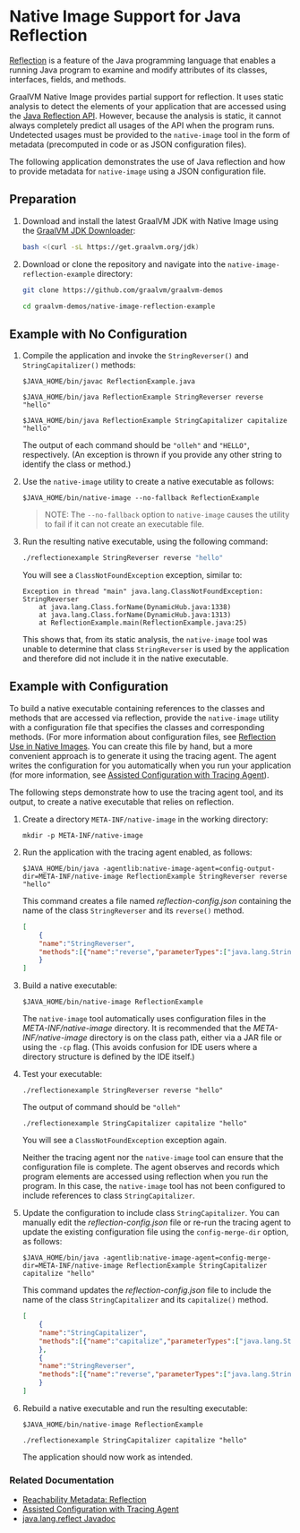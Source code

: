# Native Image Support for Java Reflection
<!-- # Building a Native Executable with Java Reflection -->

[Reflection](https://docs.oracle.com/en/java/javase/17/docs/api/java.base/java/lang/reflect/package-summary.html) is a feature of the Java programming language that enables a running Java program to examine and modify attributes of its classes, interfaces, fields, and methods.

GraalVM Native Image provides partial support for reflection. It uses static analysis to detect the elements of your application that are accessed using the [Java Reflection API](https://docs.oracle.com/en/java/javase/17/docs/api/java.base/java/lang/reflect/package-summary.html). However, because the analysis is static, it cannot always completely predict all usages of the API when the program runs. Undetected usages must be provided to the `native-image` tool in the form of metadata (precomputed in code or as JSON configuration files).

The following application demonstrates the use of Java reflection and how to provide metadata for `native-image` using a JSON configuration file.

## Preparation

1. Download and install the latest GraalVM JDK with Native Image using the [GraalVM JDK Downloader](https://github.com/graalvm/graalvm-jdk-downloader):
    ```bash
    bash <(curl -sL https://get.graalvm.org/jdk)
    ```

2. Download or clone the repository and navigate into the `native-image-reflection-example` directory:
    ```bash
    git clone https://github.com/graalvm/graalvm-demos
    ```
    ```bash
    cd graalvm-demos/native-image-reflection-example
    ```

## Example with No Configuration

1. Compile the application and invoke the `StringReverser()` and `StringCapitalizer()` methods:
    ```shell
    $JAVA_HOME/bin/javac ReflectionExample.java
    ```
    ```shell
    $JAVA_HOME/bin/java ReflectionExample StringReverser reverse "hello"
    ```
    ```shell
    $JAVA_HOME/bin/java ReflectionExample StringCapitalizer capitalize "hello"
    ```

    The output of each command should be `"olleh"` and `"HELLO"`, respectively. (An exception is thrown if you provide any other string to identify the class or method.)
    
2. Use the `native-image` utility to create a native executable as follows:
    ```shell
    $JAVA_HOME/bin/native-image --no-fallback ReflectionExample
    ```
    > NOTE: The `--no-fallback` option to `native-image` causes the utility to fail if it can not create an executable file.

3. Run the resulting native executable, using the following command:
    ```bash
    ./reflectionexample StringReverser reverse "hello"
    ```
    You will see a `ClassNotFoundException` exception, similar to:
    ```shell
    Exception in thread "main" java.lang.ClassNotFoundException: StringReverser
        at java.lang.Class.forName(DynamicHub.java:1338)
        at java.lang.Class.forName(DynamicHub.java:1313)
        at ReflectionExample.main(ReflectionExample.java:25)
    ```

    This shows that, from its static analysis, the `native-image` tool was unable to determine that class `StringReverser` is used by the application and therefore did not include it in the native executable. 

## Example with Configuration

To build a native executable containing references to the classes and methods that are accessed via reflection, provide the `native-image` utility with a configuration file that specifies the classes and corresponding methods. (For more information about configuration files, see [Reflection Use in Native Images](https://www.graalvm.org/latest/reference-manual/native-image/dynamic-features/Reflection/). You can create this file by hand, but a more convenient approach is to generate it using the tracing agent. The agent writes the configuration for you automatically when you run your application (for more information, see [Assisted Configuration with Tracing Agent](https://www.graalvm.org/latest/reference-manual/native-image/metadata/AutomaticMetadataCollection/#tracing-agent)). 

The following steps demonstrate how to use the tracing agent tool, and its output, to create a native executable that relies on reflection.

1. Create a directory `META-INF/native-image` in the working directory:
    ```shell
    mkdir -p META-INF/native-image
    ```

2. Run the application with the tracing agent enabled, as follows:
    ```shell
    $JAVA_HOME/bin/java -agentlib:native-image-agent=config-output-dir=META-INF/native-image ReflectionExample StringReverser reverse "hello"
    ```
    This command creates a file named _reflection-config.json_ containing the name of the class `StringReverser` and its `reverse()` method.
    ```json
    [
        {
        "name":"StringReverser",
        "methods":[{"name":"reverse","parameterTypes":["java.lang.String"] }]
        }
    ]
    ```

3. Build a native executable:
    ```shell
    $JAVA_HOME/bin/native-image ReflectionExample
    ```
    
    The `native-image` tool automatically uses configuration files in the _META-INF/native-image_ directory.
    It is recommended that the _META-INF/native-image_ directory is on the class path, either via a JAR file or using the `-cp` flag. (This avoids confusion for IDE users where a directory structure is defined by the IDE itself.)

4. Test your executable:
    ```shell
    ./reflectionexample StringReverser reverse "hello"
    ```
    The output of command should be `"olleh"` 
   
    ```shell
    ./reflectionexample StringCapitalizer capitalize "hello"
    ```

    You will see a `ClassNotFoundException` exception again.

    Neither the tracing agent nor the `native-image` tool can ensure that the configuration file is complete.
    The agent observes and records which program elements are accessed using reflection when you run the program. In this case, the `native-image` tool has not been configured to include references to class `StringCapitalizer`.

5. Update the configuration to include class `StringCapitalizer`. You can manually edit the _reflection-config.json_ file or re-run the tracing agent to update the existing configuration file using the `config-merge-dir` option, as follows:
    ```shell
    $JAVA_HOME/bin/java -agentlib:native-image-agent=config-merge-dir=META-INF/native-image ReflectionExample StringCapitalizer capitalize "hello"
    ```

    This command updates the _reflection-config.json_ file to include the name of the class `StringCapitalizer` and its `capitalize()` method.
    ```json
    [
        {
        "name":"StringCapitalizer",
        "methods":[{"name":"capitalize","parameterTypes":["java.lang.String"] }]
        },
        {
        "name":"StringReverser",
        "methods":[{"name":"reverse","parameterTypes":["java.lang.String"] }]
        }
    ]
    ```

6. Rebuild a native executable and run the resulting executable:
    ```shell
    $JAVA_HOME/bin/native-image ReflectionExample
    ```
    ```shell
    ./reflectionexample StringCapitalizer capitalize "hello"
    ```
   
   The application should now work as intended.

### Related Documentation

* [Reachability Metadata: Reflection](https://www.graalvm.org/latest/reference-manual/native-image/metadata/)
* [Assisted Configuration with Tracing Agent](https://www.graalvm.org/latest/reference-manual/native-image/metadata/AutomaticMetadataCollection/#tracing-agent) 
* [java.lang.reflect Javadoc](https://docs.oracle.com/en/java/javase/17/docs/api/java.base/java/lang/reflect/package-summary.html)